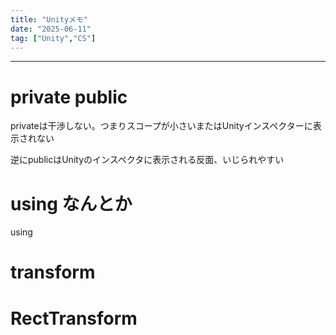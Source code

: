 ```yaml
---
title: "Unityメモ"
date: "2025-06-11"
tag: ["Unity","CS"]
---
```

___

# private public

privateは干渉しない。つまりスコープが小さいまたはUnityインスペクターに表示されない

逆にpublicはUnityのインスペクタに表示される反面、いじられやすい

# using なんとか

using 

# transform

# RectTransform

